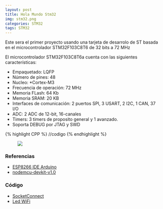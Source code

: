 ```yaml
---
layout: post
title: Hola Mundo Stm32
img: stm32.png
categories: STM32
tags: STM32
---
```

<p>Este sera el primer proyecto usando una tarjeta de desarrolo de ST basada en el microcontrolador STM32F103C8T6 de 32 bits a 72 MHz</p>

El microcontrolador STM32F103C8T6a cuenta con las siguientes características:

 * Empaquetado: LQFP
 * Número de pines: 48
 * Nucleo: *Cortex-M3
 * Frecuencia de operación: 72 MHz
 * Memoria FLash: 64 Kb
 * Memoria SRAM: 20 KB
 * Interfaces de comunicación: 2 puertos SPI, 3 USART, 2 I2C, 1 CAN, 37  I/O
 * ADC: 2 ADC de 12-bit, 16-canales
 * Timers: 3 timers de proposito general y 1 avanzado.
 * Soporta DEBUG por  JTAG y SWD

{% highlight CPP %}
//codigo
{% endhighlight %}

 <figure class="figure">
    <img class="img-responsive img-rounded img-fluid" src="{{site.baseurl}}/images/STM32F103C8T6_PINOUT.jpg">
  </figure>


<h3>Referencias</h3>
<ul>
  <li> <a href="https://github.com/esp8266/Arduino" target="_blank"><i class="fa fa-github" aria-hidden="true"></i> ESP8266 IDE Arduino</a></li>
  <li> <a href="https://github.com/nodemcu/nodemcu-devkit-v1.0" target="_blank"><i class="fa fa-github" aria-hidden="true"></i> nodemcu-devkit-v1.0</a></li>

</ul>
<h3>Código</h3>
<ul>
  <li><a href="https://github.com/unelectronica/SocketConnect" target="_blank"><i class="fa fa-github" aria-hidden="true"></i> SocketConnect</a></li>
  <li><a href="https://github.com/unelectronica/notas-microcontroladores/tree/master/ESP8266/ledWifi/ledWifi.ino" target="_blank"><i class="fa fa-github" aria-hidden="true"></i> Led WiFi</a></li>
</ul>
